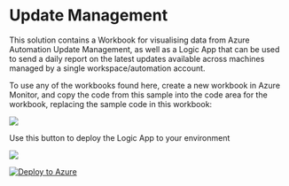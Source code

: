 # Update Management

This solution contains a Workbook for visualising data from Azure Automation Update Management, as well as a Logic App that can be used to send a daily report on the latest updates available across machines managed by a single workspace/automation account.

To use any of the workbooks found here, create a new workbook in Azure Monitor, and copy the code from this sample into the code area for the workbook, replacing the sample code in this workbook:

<img src="workbook-code.png">

Use this button to deploy the Logic App to your environment

<p><a href="https://azuredeploy.net/?repository=https://github.com/vanessabruwer/scripties/blob/master/UpdateManagement/" target="_blank">
    <img src="http://azuredeploy.net/deploybutton.png"/>
</a></p>

[![Deploy to Azure](https://aka.ms/deploytoazurebutton)](https://portal.azure.com/#create/Microsoft.Template/uri/https%3A%2F%2Fraw.githubusercontent.com%2Fvanessabruwer%2Fscripties%2Fmaster%2FUpdateManagement%2Fazuredeploy.json)
